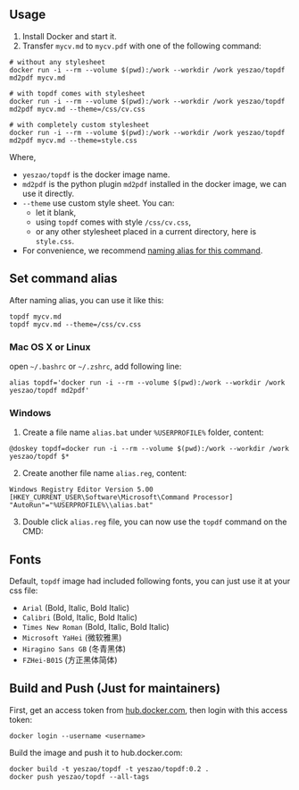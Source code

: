 ## Usage
1. Install Docker and start it.
2. Transfer `mycv.md` to `mycv.pdf` with one of the following command:
```shell
# without any stylesheet
docker run -i --rm --volume $(pwd):/work --workdir /work yeszao/topdf md2pdf mycv.md

# with topdf comes with stylesheet
docker run -i --rm --volume $(pwd):/work --workdir /work yeszao/topdf md2pdf mycv.md --theme=/css/cv.css

# with completely custom stylesheet
docker run -i --rm --volume $(pwd):/work --workdir /work yeszao/topdf md2pdf mycv.md --theme=style.css
```
Where,
- `yeszao/topdf` is the docker image name.
- `md2pdf` is the python plugin `md2pdf` installed in the docker image, we can use it directly.
- `--theme` use custom style sheet. You can:
    - let it blank,
    - using `topdf` comes with style `/css/cv.css`,
    - or any other stylesheet placed in a current directory, here is `style.css`.
- For convenience, we recommend [naming alias for this command](#set-command-alias).


## Set command alias

After naming alias, you can use it like this:
```shell
topdf mycv.md
topdf mycv.md --theme=/css/cv.css
```

### Mac OS X or Linux
open `~/.bashrc` or `~/.zshrc`, add following line:
```shell
alias topdf='docker run -i --rm --volume $(pwd):/work --workdir /work yeszao/topdf md2pdf'
```

### Windows
1. Create a file name `alias.bat` under `%USERPROFILE%` folder, content:
```shell
@doskey topdf=docker run -i --rm --volume $(pwd):/work --workdir /work yeszao/topdf $*
```

2. Create another file name `alias.reg`, content:
```shell
Windows Registry Editor Version 5.00
[HKEY_CURRENT_USER\Software\Microsoft\Command Processor]
"AutoRun"="%USERPROFILE%\\alias.bat"
```

3. Double click `alias.reg` file, you can now use the `topdf` command on the CMD:


## Fonts
Default, `topdf` image had included following fonts, you can just use it at your css file:
- `Arial` (Bold, Italic, Bold Italic)
- `Calibri` (Bold, Italic, Bold Italic)
- `Times New Roman` (Bold, Italic, Bold Italic)
- `Microsoft YaHei` (微软雅黑)
- `Hiragino Sans GB` (冬青黑体)
- `FZHei-B01S` (方正黑体简体)


## Build and Push (Just for maintainers)
First, get an access token from [hub.docker.com](https://hub.docker.com/settings/security), then login with this access token:
```shell
docker login --username <username>
```
Build the image and push it to hub.docker.com:
```shell
docker build -t yeszao/topdf -t yeszao/topdf:0.2 .
docker push yeszao/topdf --all-tags
```
